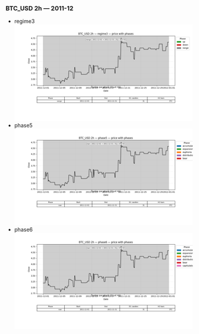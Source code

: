 ### BTC_USD 2h — 2011-12

- regime3
![BTC_USD_2h_regime3_2011-12_phase_price.png](outputs/fourier/phase_monthly/BTC_USD/2h/2011/2011-12/BTC_USD_2h_regime3_2011-12_phase_price.png)
- phase5
![BTC_USD_2h_phase5_2011-12_phase_price.png](outputs/fourier/phase_monthly/BTC_USD/2h/2011/2011-12/BTC_USD_2h_phase5_2011-12_phase_price.png)
- phase6
![BTC_USD_2h_phase6_2011-12_phase_price.png](outputs/fourier/phase_monthly/BTC_USD/2h/2011/2011-12/BTC_USD_2h_phase6_2011-12_phase_price.png)